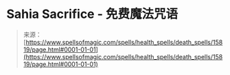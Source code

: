 <!--yml

category: 未分类

date: 2024-06-12 18:55:28

-->

# Sahia Sacrifice - 免费魔法咒语

> 来源：[https://www.spellsofmagic.com/spells/health_spells/death_spells/15819/page.html#0001-01-01](https://www.spellsofmagic.com/spells/health_spells/death_spells/15819/page.html#0001-01-01)
